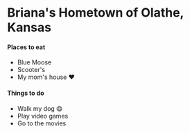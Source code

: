 # Briana's Hometown of Olathe, Kansas

#### Places to eat
- Blue Moose
- Scooter's
- My mom's house :heart: 

#### Things to do
- Walk my dog :smile: 
- Play video games
- Go to the movies 
